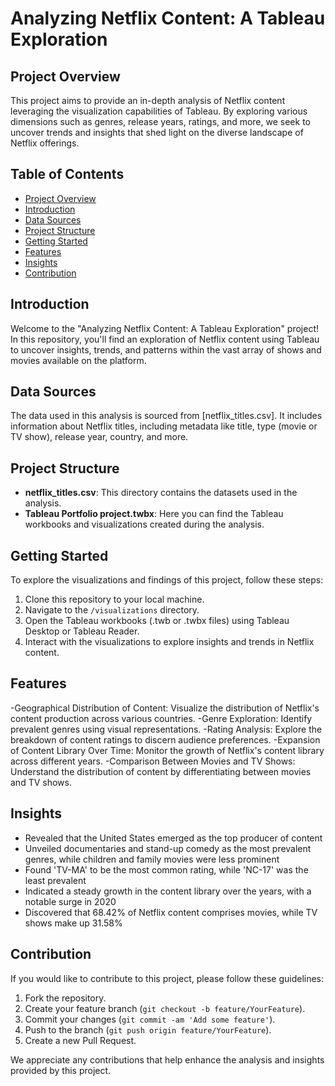 # Analyzing Netflix Content: A Tableau Exploration

## Project Overview

This project aims to provide an in-depth analysis of Netflix content leveraging the visualization capabilities of Tableau. By exploring various dimensions such as genres, release years, ratings, and more, we seek to uncover trends and insights that shed light on the diverse landscape of Netflix offerings.

## Table of Contents

- [Project Overview](#project-overview)
- [Introduction](#introduction)
- [Data Sources](#data-sources)
- [Project Structure](#project-structure)
- [Getting Started](#getting-started)
- [Features](#features)
- [Insights](#insights)
- [Contribution](#contribution)

## Introduction

Welcome to the "Analyzing Netflix Content: A Tableau Exploration" project! In this repository, you'll find an exploration of Netflix content using Tableau to uncover insights, trends, and patterns within the vast array of shows and movies available on the platform.

## Data Sources

The data used in this analysis is sourced from [netflix_titles.csv]. It includes information about Netflix titles, including metadata like title, type (movie or TV show), release year, country, and more.

## Project Structure

- **netflix_titles.csv**: This directory contains the datasets used in the analysis.
- **Tableau Portfolio project.twbx**: Here you can find the Tableau workbooks and visualizations created during the analysis.

## Getting Started

To explore the visualizations and findings of this project, follow these steps:

1. Clone this repository to your local machine.
2. Navigate to the `/visualizations` directory.
3. Open the Tableau workbooks (.twb or .twbx files) using Tableau Desktop or Tableau Reader.
4. Interact with the visualizations to explore insights and trends in Netflix content.

## Features

-Geographical Distribution of Content: Visualize the distribution of Netflix's content production across various countries.
-Genre Exploration: Identify prevalent genres using visual representations.
-Rating Analysis: Explore the breakdown of content ratings to discern audience preferences.
-Expansion of Content Library Over Time: Monitor the growth of Netflix's content library across different years.
-Comparison Between Movies and TV Shows: Understand the distribution of content by differentiating between movies and TV shows.

## Insights

- Revealed that the United States emerged as the top producer of content
- Unveiled documentaries and stand-up comedy as the most prevalent genres, while children and family movies were less prominent
- Found 'TV-MA' to be the most common rating, while 'NC-17' was the least prevalent
- Indicated a steady growth in the content library over the years, with a notable surge in 2020
- Discovered that 68.42% of Netflix content comprises movies, while TV shows make up 31.58%


## Contribution

If you would like to contribute to this project, please follow these guidelines:

1. Fork the repository.
2. Create your feature branch (`git checkout -b feature/YourFeature`).
3. Commit your changes (`git commit -am 'Add some feature'`).
4. Push to the branch (`git push origin feature/YourFeature`).
5. Create a new Pull Request.

We appreciate any contributions that help enhance the analysis and insights provided by this project.
